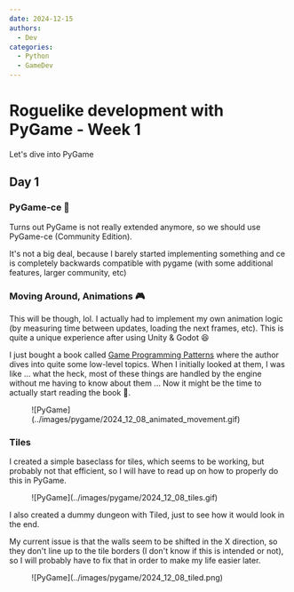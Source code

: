 ```yaml
---
date: 2024-12-15
authors:
  - Dev
categories:
  - Python
  - GameDev
---
```


# Roguelike development with PyGame - Week 1

Let's dive into PyGame

<!-- more -->

## Day 1

### PyGame-ce :crown:

Turns out PyGame is not really extended anymore, so we should use PyGame-ce (Community Edition). 

It's not a big deal, because I barely started implementing something and ce is completely backwards compatible with pygame (with some additional features, larger community, etc)

### Moving Around, Animations :video_game:

This will be though, lol. I actually had to implement my own animation logic (by measuring time between updates, loading the next frames, etc). This is quite a unique experience after using Unity & Godot :laughing:

I just bought a book called [Game Programming Patterns](https://gameprogrammingpatterns.com/) where the author dives into quite some low-level topics. When I initially looked at them, I was like ... what the heck, most of these things are handled by the engine without me having to know about them ... Now it might be the time to actually start reading the book :book:.

<figure markdown="span">
    ![PyGame](../images/pygame/2024_12_08_animated_movement.gif)
</figure>

### Tiles

I created a simple baseclass for tiles, which seems to be working, but probably not that efficient, so I will have to read up on how to properly do this in PyGame.

<figure markdown="span">
    ![PyGame](../images/pygame/2024_12_08_tiles.gif)
</figure>

I also created a dummy dungeon with Tiled, just to see how it would look in the end.

My current issue is that the walls seem to be shifted in the X direction, so they don't line up to the tile borders (I don't know if this is intended or not), so I will probably have to fix that in order to make my life easier later.

<figure markdown="span">
    ![PyGame](../images/pygame/2024_12_08_tiled.png)
</figure>
